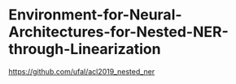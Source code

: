 # Environment-for-Neural-Architectures-for-Nested-NER-through-Linearization
https://github.com/ufal/acl2019_nested_ner
